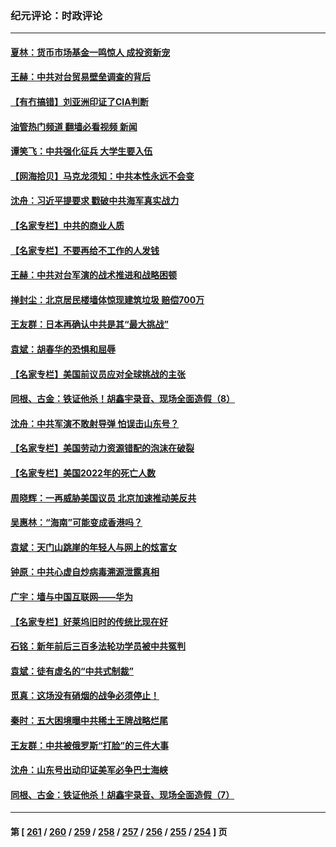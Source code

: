 ### 纪元评论：时政评论
---
#### [夏林：货币市场基金一鸣惊人 成投资新宠](../../pages/nsc1025/n13972267.md?04140330) 
#### [王赫：中共对台贸易壁垒调查的背后](../../pages/nsc1025/n13971973.md?04140330) 
#### [【有冇搞错】刘亚洲印证了CIA判断](../../pages/nsc1025/n13972196.md?04140330) 
#### [油管热门频道 翻墙必看视频 新闻](ok?04140330)
#### [谭笑飞：中共强化征兵 大学生要入伍](../../pages/nsc1025/n13972100.md?04140330) 
#### [【网海拾贝】马克龙须知：中共本性永远不会变](../../pages/nsc1025/n13972057.md?04140330) 
#### [沈舟：习近平提要求 戳破中共海军真实战力](../../pages/nsc1025/n13971592.md?04140330) 
#### [【名家专栏】中共的商业人质](../../pages/nsc1025/n13969678.md?04140330) 
#### [【名家专栏】不要再给不工作的人发钱](../../pages/nsc1025/n13971306.md?04140330) 
#### [王赫：中共对台军演的战术推进和战略困顿](../../pages/nsc1025/n13970807.md?04140330) 
#### [掸封尘：北京居民楼墙体惊现建筑垃圾 赔偿700万](../../pages/nsc1025/n13970892.md?04140330) 
#### [王友群：日本再确认中共是其“最大挑战”](../../pages/nsc1025/n13970733.md?04140330) 
#### [袁斌：胡春华的恐惧和屈辱](../../pages/nsc1025/n13970722.md?04140330) 
#### [【名家专栏】美国前议员应对全球挑战的主张](../../pages/nsc1025/n13969749.md?04140330) 
#### [同根、古金：铁证他杀！胡鑫宇录音、现场全面造假（8）](../../pages/nsc1025/n13969685.md?04140330) 
#### [沈舟：中共军演不敢射导弹 怕误击山东号？](../../pages/nsc1025/n13970141.md?04140330) 
#### [【名家专栏】美国劳动力资源错配的泡沫在破裂](../../pages/nsc1025/n13968288.md?04140330) 
#### [【名家专栏】美国2022年的死亡人数](../../pages/nsc1025/n13969733.md?04140330) 
#### [周晓辉：一再威胁美国议员 北京加速推动美反共](../../pages/nsc1025/n13969729.md?04140330) 
#### [吴惠林：“海南”可能变成香港吗？](../../pages/nsc1025/n13969732.md?04140330) 
#### [袁斌：天门山跳崖的年轻人与网上的炫富女](../../pages/nsc1025/n13969668.md?04140330) 
#### [钟原：中共心虚自炒病毒溯源泄露真相](../../pages/nsc1025/n13969320.md?04140330) 
#### [广宇：墙与中国互联网——华为](../../pages/nsc1025/n13969142.md?04140330) 
#### [【名家专栏】好莱坞旧时的传统比现在好](../../pages/nsc1025/n13960340.md?04140330) 
#### [石铭：新年前后三百多法轮功学员被中共冤判](../../pages/nsc1025/n13968963.md?04140330) 
#### [袁斌：徒有虚名的“中共式制裁”](../../pages/nsc1025/n13968957.md?04140330) 
#### [觅真：这场没有硝烟的战争必须停止！](../../pages/nsc1025/n13968940.md?04140330) 
#### [秦时：五大困境曝中共稀土王牌战略烂尾](../../pages/nsc1025/n13968460.md?04140330) 
#### [王友群：中共被俄罗斯“打脸”的三件大事](../../pages/nsc1025/n13968416.md?04140330) 
#### [沈舟：山东号出动印证美军必争巴士海峡](../../pages/nsc1025/n13968378.md?04140330) 
#### [同根、古金：铁证他杀！胡鑫宇录音、现场全面造假（7）](../../pages/nsc1025/n13968371.md?04140330) 

---
#### 第 [ [261](./261.md?04140330) / [260](./260.md?04140330) / [259](./259.md?04140330) / [258](./258.md?04140330) / [257](./257.md?04140330) / [256](./256.md?04140330) / [255](./255.md?04140330) / [254](./254.md?04140330) ] 页
